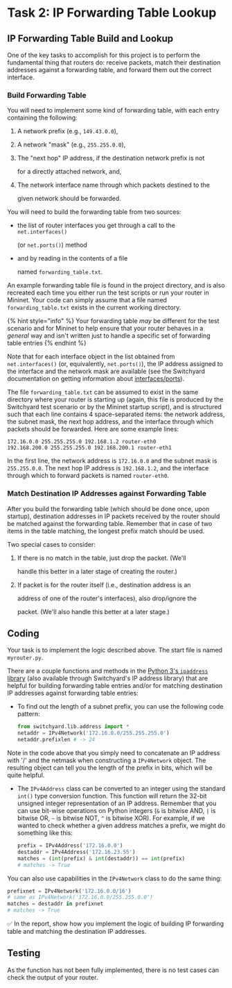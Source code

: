# Task 2: IP Forwarding Table Lookup

## IP Forwarding Table Build and Lookup

One of the key tasks to accomplish for this project is to perform the fundamental thing that routers do: receive packets, match their destination addresses against a forwarding table, and forward them out the correct interface.

### Build Forwarding Table

You will need to implement some kind of forwarding table, with each entry containing the following:

1. A network prefix \(e.g., `149.43.0.0`\),
2. A network "mask" \(e.g., `255.255.0.0`\),
3. The "next hop" IP address, if the destination network prefix is not

   for a directly attached network, and,

4. The network interface name through which packets destined to the

   given network should be forwarded.

You will need to build the forwarding table from two sources:

* the list of router interfaces you get through a call to the `net.interfaces()`

  \(or `net.ports()`\) method

* and by reading in the contents of a file

  named `forwarding_table.txt`.

An example forwarding table file is found in the project directory, and is also recreated each time you either run the test scripts or run your router in Mininet. Your code can simply assume that a file named `forwarding_table.txt` exists in the current working directory.

{% hint style="info" %}
Your forwarding table _may_ be different for the test scenario and for Mininet to help ensure that your router behaves in a _general_ way and isn't written just to handle a specific set of forwarding table entries
{% endhint %}

Note that for each interface object in the list obtained from `net.interfaces()` \(or, equivalently, `net.ports()`\), the IP address assigned to the interface and the network mask are available \(see the Switchyard documentation on getting information about [interfaces/ports](https://pavinberg.gitee.io/switchyard/reference.html#interface-and-interfacetype-reference)\).

The file `forwarding_table.txt` can be assumed to exist in the same directory where your router is starting up \(again, this file is produced by the Switchyard test scenario or by the Mininet startup script\), and is structured such that each line contains 4 space-separated items: the network address, the subnet mask, the next hop address, and the interface through which packets should be forwarded. Here are some example lines:

```text
172.16.0.0 255.255.255.0 192.168.1.2 router-eth0
192.168.200.0 255.255.255.0 192.168.200.1 router-eth1
```

In the first line, the network address is `172.16.0.0` and the subnet mask is `255.255.0.0`. The next hop IP address is `192.168.1.2`, and the interface through which to forward packets is named `router-eth0`.

### Match Destination IP Addresses against Forwarding Table

After you build the forwarding table \(which should be done once, upon startup\), destination addresses in IP packets received by the router should be matched against the forwarding table. Remember that in case of two items in the table matching, the longest prefix match should be used.

Two special cases to consider:

1. If there is no match in the table, just drop the packet. \(We'll

   handle this better in a later stage of creating the router.\)

2. If packet is for the router itself \(i.e., destination address is an

   address of one of the router's interfaces\), also drop/ignore the

   packet. \(We'll also handle this better at a later stage.\)

## Coding

Your task is to implement the logic described above. The start file is named `myrouter.py`.

There are a couple functions and methods in the [Python 3's `ipaddress` library](https://docs.python.org/3/library/ipaddress.html) \(also available through Switchyard's IP address library\) that are helpful for building forwarding table entries and/or for matching destination IP addresses against forwarding table entries:

* To find out the length of a subnet prefix, you can use the following code pattern:

  ```python
  from switchyard.lib.address import *
  netaddr = IPv4Network('172.16.0.0/255.255.255.0')
  netaddr.prefixlen # -> 24
  ```

Note in the code above that you simply need to concatenate an IP address with '/' and the netmask when constructing a `IPv4Network` object. The resulting object can tell you the length of the prefix in bits, which will be quite helpful.

* The `IPv4Address` class can be converted to an integer using the standard `int()` type conversion function. This function will return the 32-bit unsigned integer representation of an IP address. Remember that you can use bit-wise operations on Python integers \(`&` is bitwise AND, `|` is bitwise OR, `~` is bitwise NOT, `^` is bitwise XOR\). For example, if we wanted to check whether a given address matches a prefix, we might do something like this:

  ```python
  prefix = IPv4Address('172.16.0.0')
  destaddr = IPv4Address('172.16.23.55')
  matches = (int(prefix) & int(destaddr)) == int(prefix)
  # matches -> True
  ```

You can also use capabilities in the `IPv4Network` class to do the same thing:

```python
prefixnet = IPv4Network('172.16.0.0/16')
# same as IPv4Network('172.16.0.0/255.255.0.0')
matches = destaddr in prefixnet
# matches -> True
```

✅ In the report, show how you implement the logic of building IP forwarding table and matching the destination IP addresses.

## Testing

As the function has not been fully implemented, there is no test cases can check the output of your router.

